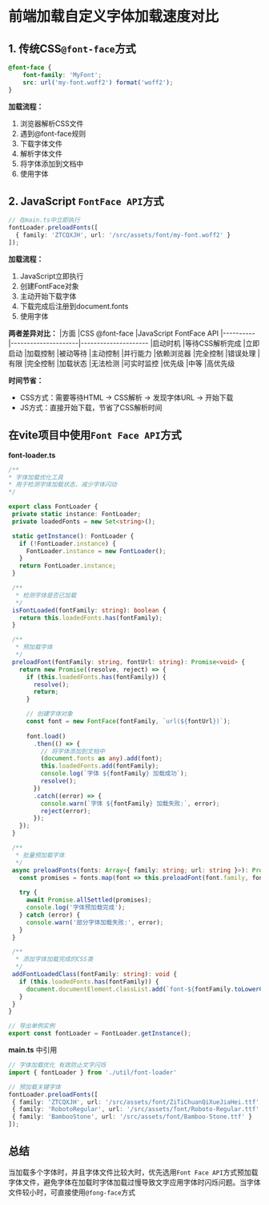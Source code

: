 # 前端加载自定义字体加载速度对比

## 1. 传统CSS`@font-face`方式

```scss
@font-face {
    font-family: 'MyFont';
    src: url('my-font.woff2') format('woff2');
}
```
**加载流程：**
1. 浏览器解析CSS文件
2. 遇到@font-face规则
3. 下载字体文件
4. 解析字体文件
5. 将字体添加到文档中
6. 使用字体

## 2. JavaScript `FontFace API`方式

```ts
// 在main.ts中立即执行
fontLoader.preloadFonts([
  { family: 'ZTCQXJH', url: '/src/assets/font/my-font.woff2' }
]);
```
**加载流程：**
1. JavaScript立即执行
2. 创建FontFace对象
3. 主动开始下载字体
4. 下载完成后注册到document.fonts
5. 使用字体

**两者差异对比：**
|方面	|CSS @font-face	|JavaScript FontFace API
|----------|---------------------|---------------------
|启动时机	|等待CSS解析完成	|立即启动
|加载控制	|被动等待	|主动控制
|并行能力	|依赖浏览器	|完全控制
|错误处理	|有限	|完全控制
|加载状态	|无法检测	|可实时监控
|优先级	|中等	|高优先级


**时间节省：**
 - CSS方式：需要等待HTML → CSS解析 → 发现字体URL → 开始下载
 - JS方式：直接开始下载，节省了CSS解析时间


## 在vite项目中使用`Font Face API`方式

 **font-loader.ts**

 ```ts
/**
 * 字体加载优化工具
 * 用于检测字体加载状态，减少字体闪动
 */

export class FontLoader {
  private static instance: FontLoader;
  private loadedFonts = new Set<string>();

  static getInstance(): FontLoader {
    if (!FontLoader.instance) {
      FontLoader.instance = new FontLoader();
    }
    return FontLoader.instance;
  }

  /**
   * 检测字体是否已加载
   */
  isFontLoaded(fontFamily: string): boolean {
    return this.loadedFonts.has(fontFamily);
  }

  /**
   * 预加载字体
   */
  preloadFont(fontFamily: string, fontUrl: string): Promise<void> {
    return new Promise((resolve, reject) => {
      if (this.loadedFonts.has(fontFamily)) {
        resolve();
        return;
      }

      // 创建字体对象
      const font = new FontFace(fontFamily, `url(${fontUrl})`);
      
      font.load()
        .then(() => {
          // 将字体添加到文档中
          (document.fonts as any).add(font);
          this.loadedFonts.add(fontFamily);
          console.log(`字体 ${fontFamily} 加载成功`);
          resolve();
        })
        .catch((error) => {
          console.warn(`字体 ${fontFamily} 加载失败:`, error);
          reject(error);
        });
    });
  }

  /**
   * 批量预加载字体
   */
  async preloadFonts(fonts: Array<{ family: string; url: string }>): Promise<void> {
    const promises = fonts.map(font => this.preloadFont(font.family, font.url));
    
    try {
      await Promise.allSettled(promises);
      console.log('字体预加载完成');
    } catch (error) {
      console.warn('部分字体加载失败:', error);
    }
  }

  /**
   * 添加字体加载完成的CSS类
   */
  addFontLoadedClass(fontFamily: string): void {
    if (this.loadedFonts.has(fontFamily)) {
      document.documentElement.classList.add(`font-${fontFamily.toLowerCase()}-loaded`);
    }
  }
}

// 导出单例实例
export const fontLoader = FontLoader.getInstance(); 
 ```


 **main.ts** 中引用
 ```ts
 // 字体加载优化 有效防止文字闪烁
import { fontLoader } from './util/font-loader'

// 预加载关键字体
fontLoader.preloadFonts([
  { family: 'ZTCQXJH', url: '/src/assets/font/ZiTiChuanQiXueJiaHei.ttf' },
  { family: 'RobotoRegular', url: '/src/assets/font/Roboto-Regular.ttf' },
  { family: 'BambooStone', url: '/src/assets/font/Bamboo-Stone.ttf' }
]);
```


## 总结
 当加载多个字体时，并且字体文件比较大时，优先选用`Font Face API`方式预加载字体文件，避免字体在加载时字体加载过慢导致文字应用字体时闪烁问题。当字体文件较小时，可直接使用`@fong-face`方式